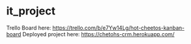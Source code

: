 # it_project

Trello Board here: https://trello.com/b/e7Yw14Lg/hot-cheetos-kanban-board
Deployed project here: https://chetohs-crm.herokuapp.com/

